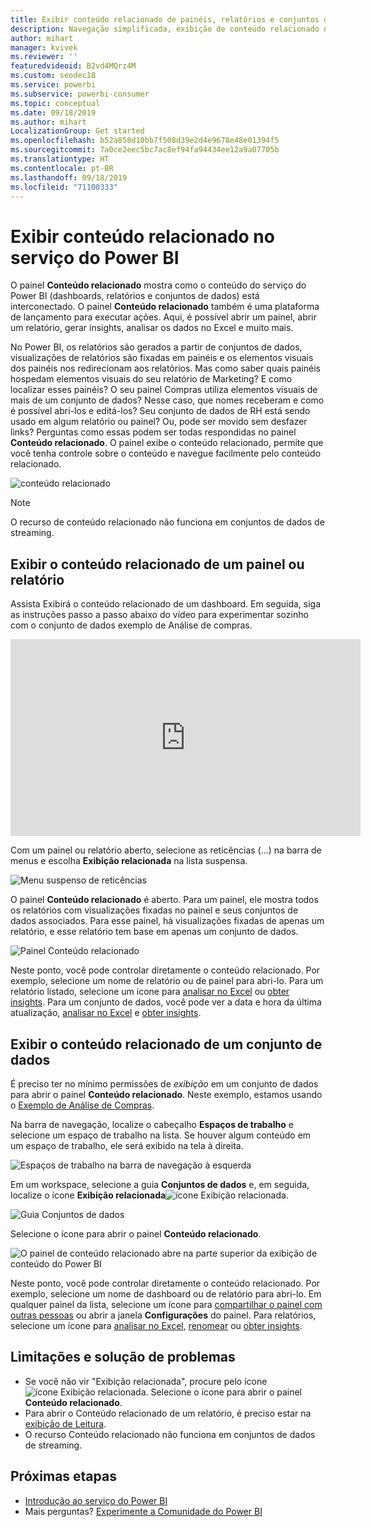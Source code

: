 ```yaml
---
title: Exibir conteúdo relacionado de painéis, relatórios e conjuntos de dados
description: Navegação simplificada, exibição de conteúdo relacionado nos dashboards, relatórios e conjuntos de dados
author: mihart
manager: kvivek
ms.reviewer: ''
featuredvideoid: B2vd4MQrz4M
ms.custom: seodec18
ms.service: powerbi
ms.subservice: powerbi-consumer
ms.topic: conceptual
ms.date: 09/18/2019
ms.author: mihart
LocalizationGroup: Get started
ms.openlocfilehash: b52a858d10bb7f508d39e2d4e9678e48e01394f5
ms.sourcegitcommit: 7a0ce2eec5bc7ac8ef94fa94434ee12a9a07705b
ms.translationtype: HT
ms.contentlocale: pt-BR
ms.lasthandoff: 09/18/2019
ms.locfileid: "71100333"
---
```

# <a name="view-related-content-in-the-power-bi-service"></a>Exibir conteúdo relacionado no serviço do Power BI
O painel **Conteúdo relacionado** mostra como o conteúdo do serviço do Power BI (dashboards, relatórios e conjuntos de dados) está interconectado. O painel **Conteúdo relacionado** também é uma plataforma de lançamento para executar ações. Aqui, é possível abrir um painel, abrir um relatório, gerar insights, analisar os dados no Excel e muito mais.  

No Power BI, os relatórios são gerados a partir de conjuntos de dados, visualizações de relatórios são fixadas em painéis e os elementos visuais dos painéis nos redirecionam aos relatórios. Mas como saber quais painéis hospedam elementos visuais do seu relatório de Marketing? E como localizar esses painéis? O seu painel Compras utiliza elementos visuais de mais de um conjunto de dados? Nesse caso, que nomes receberam e como é possível abri-los e editá-los? Seu conjunto de dados de RH está sendo usado em algum relatório ou painel? Ou, pode ser movido sem desfazer links? Perguntas como essas podem ser todas respondidas no painel **Conteúdo relacionado**.  O painel exibe o conteúdo relacionado, permite que você tenha controle sobre o conteúdo e navegue facilmente pelo conteúdo relacionado.

![conteúdo relacionado](./media/end-user-related/power-bi-list.png)

> [!NOTE]
> O recurso de conteúdo relacionado não funciona em conjuntos de dados de streaming.
> 
> 

## <a name="view-related-content-for-a-dashboard-or-report"></a>Exibir o conteúdo relacionado de um painel ou relatório
Assista Exibirá o conteúdo relacionado de um dashboard. Em seguida, siga as instruções passo a passo abaixo do vídeo para experimentar sozinho com o conjunto de dados exemplo de Análise de compras.

<iframe width="560" height="315" src="https://www.youtube.com/embed/B2vd4MQrz4M#t=3m05s" frameborder="0" allowfullscreen></iframe>

Com um painel ou relatório aberto, selecione as reticências (...) na barra de menus e escolha **Exibição relacionada** na lista suspensa.

![Menu suspenso de reticências](./media/end-user-related/power-bi-dropdown.png)

O painel **Conteúdo relacionado** é aberto. Para um painel, ele mostra todos os relatórios com visualizações fixadas no painel e seus conjuntos de dados associados. Para esse painel, há visualizações fixadas de apenas um relatório, e esse relatório tem base em apenas um conjunto de dados. 

![Painel Conteúdo relacionado](./media/end-user-related/power-bi-view-related-dashboard.png)

Neste ponto, você pode controlar diretamente o conteúdo relacionado.  Por exemplo, selecione um nome de relatório ou de painel para abri-lo.  Para um relatório listado, selecione um ícone para [analisar no Excel](../service-analyze-in-excel.md) ou [obter insights](end-user-insights.md). Para um conjunto de dados, você pode ver a data e hora da última atualização, [analisar no Excel](../service-analyze-in-excel.md) e [obter insights](end-user-insights.md).  



## <a name="view-related-content-for-a-dataset"></a>Exibir o conteúdo relacionado de um conjunto de dados
É preciso ter no mínimo permissões de *exibição* em um conjunto de dados para abrir o painel **Conteúdo relacionado**. Neste exemplo, estamos usando o [Exemplo de Análise de Compras](../sample-procurement.md).

Na barra de navegação, localize o cabeçalho **Espaços de trabalho** e selecione um espaço de trabalho na lista. Se houver algum conteúdo em um espaço de trabalho, ele será exibido na tela à direita. 

![Espaços de trabalho na barra de navegação à esquerda](./media/end-user-related/power-bi-workspace.png)


Em um workspace, selecione a guia **Conjuntos de dados** e, em seguida, localize o ícone **Exibição relacionada**![ícone Exibição relacionada](./media/end-user-related/power-bi-view-related-icon-new.png).

![Guia Conjuntos de dados](./media/end-user-related/power-bi-related-dataset.png)

Selecione o ícone para abrir o painel **Conteúdo relacionado**.

![O painel de conteúdo relacionado abre na parte superior da exibição de conteúdo do Power BI](media/end-user-related/power-bi-dataset.png)

Neste ponto, você pode controlar diretamente o conteúdo relacionado. Por exemplo, selecione um nome de dashboard ou de relatório para abri-lo.  Em qualquer painel da lista, selecione um ícone para [compartilhar o painel com outras pessoas](../service-share-dashboards.md) ou abrir a janela **Configurações** do painel. Para relatórios, selecione um ícone para [analisar no Excel](../service-analyze-in-excel.md), [renomear](../service-rename.md) ou [obter insights](end-user-insights.md).  

## <a name="limitations-and-troubleshooting"></a>Limitações e solução de problemas
* Se você não vir "Exibição relacionada", procure pelo ícone ![ícone Exibição relacionada](./media/end-user-related/power-bi-view-related-icon-new.png). Selecione o ícone para abrir o painel **Conteúdo relacionado**.
* Para abrir o Conteúdo relacionado de um relatório, é preciso estar na [exibição de Leitura](end-user-reading-view.md).
* O recurso Conteúdo relacionado não funciona em conjuntos de dados de streaming.

## <a name="next-steps"></a>Próximas etapas
* [Introdução ao serviço do Power BI](../service-get-started.md)
* Mais perguntas? [Experimente a Comunidade do Power BI](http://community.powerbi.com/)

